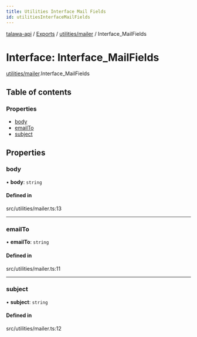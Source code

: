 ```yaml
---
title: Utilities Interface Mail Fields
id: utilitiesInterfaceMailFields
---
```

[talawa-api](../README.md) / [Exports](../modules.md) / [utilities/mailer](../modules/utilities_mailer.md) / Interface\_MailFields

# Interface: Interface\_MailFields

[utilities/mailer](../modules/utilities_mailer.md).Interface_MailFields

## Table of contents

### Properties

- [body](utilities_mailer.Interface_MailFields.md#body)
- [emailTo](utilities_mailer.Interface_MailFields.md#emailto)
- [subject](utilities_mailer.Interface_MailFields.md#subject)

## Properties

### body

• **body**: `string`

#### Defined in

src/utilities/mailer.ts:13

___

### emailTo

• **emailTo**: `string`

#### Defined in

src/utilities/mailer.ts:11

___

### subject

• **subject**: `string`

#### Defined in

src/utilities/mailer.ts:12
